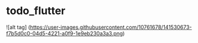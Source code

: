 # todo_flutter

![alt tag] (https://user-images.githubusercontent.com/10761678/141530673-f7b5d0c0-04d5-4221-a0f9-1e9eb230a3a3.png)

